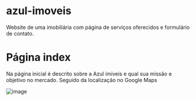 # azul-imoveis
 Website de uma imobiliária com página de serviços oferecidos e formulário de contato.


<h1 text-align=center>Página index</h1>

<p>Na página inicial é descrito sobre a Azul imíveis e qual sua missão e objetivo no mercado. Seguido da localização no Google Maps
  
  ![image](https://user-images.githubusercontent.com/101264784/170890762-2a11f2c1-c1f4-4293-86cf-4784ab044e1c.png)
